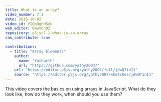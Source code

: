 ```yaml
---
title: What is an array?
video_number: 7.1
date: 2015-10-02
video_id: VIQoUghHSxU
web_editor: DmwVbhOZ
repository: p5js/7.1-what-is-an-array
can_contribute: true

contributions:
  - title: "Array Elements"
    author:
      name: "Yatharth"
      url: "https://github.com/yathy2007/"
    url: "https://editor.p5js.org/yathy2007/full/jdwQTinI1"
    source: "https://editor.p5js.org/yathy2007/sketches/jdwQTinI1"
---
```


This video covers the basics on using arrays in JavaScript.  What do they look like, how do they work, when should you use them?
